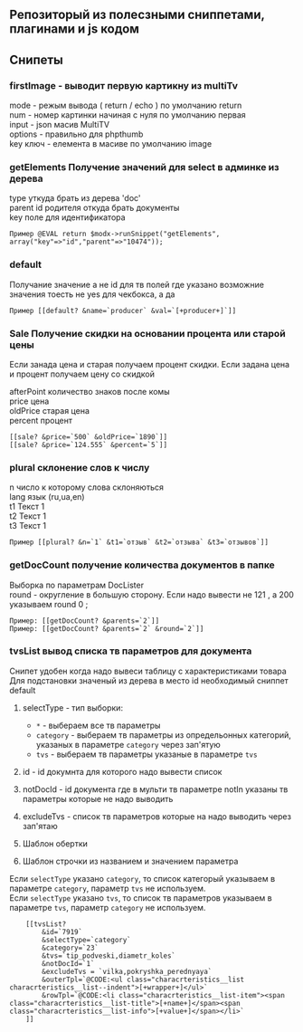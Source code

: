 ## Репозиторый из полесзными сниппетами, плагинами и js кодом


## Снипеты

### firstImage - выводит первую картикну из multiTv
   
   mode  - режым вывода ( return / echo ) по умолчанию return  
   num  - номер картинки начиная с нуля по умолчанию первая  
   input -    json масив MultiTV  
   options -  правильно для phpthumb  
   key ключ -  елемента в масиве по умолчанию image  
   
### getElements Получение значений для select в админке из дерева
   
type уткуда брать из дерева 'doc'  
parent id родителя откуда брать документы  
key поле для идентификатора   
   
    Пример @EVAL return $modx->runSnippet("getElements", array("key"=>"id","parent"=>"10474"));
    
### default
Получание значение а не id для тв полей где указано возможние значения
тоесть не yes для чекбокса, а да
    
    Пример [[default? &name=`producer` &val=`[+producer+]`]]

    
### Sale   Получение скидки на основании процента или старой цены
Если занада цена и старая получаем процент скидки.
Если задана цена и процент получаем цену со скидкой

afterPoint количество знаков после комы  
price  цена  
oldPrice  старая цена  
percent  процент  

    [[sale? &price=`500` &oldPrice=`1890`]]
    [[sale? &price=`124.555` &percent=`5`]]
    
### plural склонение слов к числу

n число к которому слова склоняються  
lang  язык (ru,ua,en)  
t1 Текст 1  
t2 Текст 1  
t3 Текст 1  

    Пример [[plural? &n=`1` &t1=`отзыв` &t2=`отзыва` &t3=`отзывов`]]

### getDocCount получение количества документов в папке
Выборка по параметрам DocLister  
round - округление в большую сторону. Если надо вывести не 121 , а 200 указываем round 0 ;  
 
    Пример: [[getDocCount? &parents=`2`]]
    Пример: [[getDocCount? &parents=`2` &round=`2`]]
    

### tvsList  вывод списка тв параметров для документа
Снипет удобен когда надо вывеси таблицу с характеристиками товара  
Для подстановки значеный из дерева в место id необходимый сниппет default

1. selectType - тип выборки:  
    * `*` - выбераем все тв параметры
    * `category` - выбераем тв параметры из определьонных категорий, указаных в параметре `category` через зап'ятую 
    * `tvs` - выбераем тв параметры указаные в параметре `tvs`
    

2. id - id докумнта для которого надо вывести список
3. notDocId - id документа где в мульти тв параметре notIn  указаны тв параметры которые не надо выводить
3. excludeTvs - список тв параметров которые на надо выводить через зап'ятаю
4. Шаблон обертки        
5. Шаблон строчки из названием и значением параметра 
       
Если `selectType` указано `category`, то список категорый указываем в параметре `category`, параметр `tvs` не используем.  
Если `selectType` указано `tvs`, то список тв параметров указываем в параметре `tvs`, параметр `category` не используем.  

        [[tvsList?
            &id=`7919`
            &selectType=`category`
            &category=`23`
            &tvs=`tip_podveski,diametr_koles`
            &notDocId=`1`
            &excludeTvs = `vilka,pokryshka_perednyaya`
            &outerTpl=`@CODE:<ul class="characrteristics__list  characrteristics__list--indent">[+wrapper+]</ul>`
            &rowTpl=`@CODE:<li class="characrteristics__list-item"><span class="characrteristics__list-title">[+name+]</span><span class="characrteristics__list-info">[+value+]</span></li>`   
        ]]